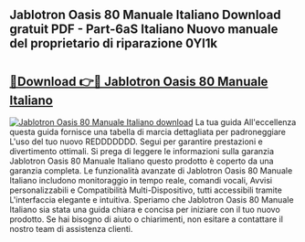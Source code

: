## Jablotron Oasis 80 Manuale Italiano Download gratuit PDF - Part-6aS Italiano Nuovo manuale del proprietario di riparazione 0Yl1k

# <h2><a href="http://dfe5txv.blite.top/?on=Jablotron+Oasis+80+Manuale+Italiano">🔗Download 👉🔴 Jablotron Oasis 80 Manuale Italiano</a></h2>

[![Jablotron Oasis 80 Manuale Italiano download](https://i.imgur.com/lujVjoI.png)](http://dfe5txv.blite.top/?on=Jablotron+Oasis+80+Manuale+Italiano)
La tua guida All'eccellenza questa guida fornisce una tabella di marcia dettagliata per padroneggiare L'uso del tuo nuovo REDDDDDDD. Segui per garantire prestazioni e divertimento ottimali. Si prega di leggere le informazioni sulla garanzia Jablotron Oasis 80 Manuale Italiano questo prodotto è coperto da una garanzia completa. Le funzionalità avanzate di Jablotron Oasis 80 Manuale Italiano includono monitoraggio in tempo reale, comandi vocali, Avvisi personalizzabili e Compatibilità Multi-Dispositivo, tutti accessibili tramite L'interfaccia elegante e intuitiva. Speriamo che Jablotron Oasis 80 Manuale Italiano sia stata una guida chiara e concisa per iniziare con il tuo nuovo prodotto. Se hai bisogno di aiuto o chiarimenti, non esitare a contattare il nostro team di assistenza clienti.
